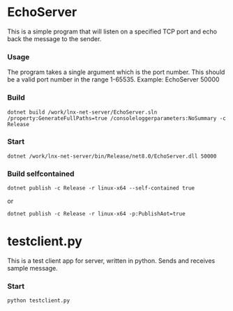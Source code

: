 # EchoServer

This is a simple program that will listen on a specified TCP port and echo back the message to the sender.

### Usage

The program takes a single argument which is the port number. This should be a valid port number 
in the range 1-65535. Example: EchoServer 50000

### Build

```dotnet build /work/lnx-net-server/EchoServer.sln /property:GenerateFullPaths=true /consoleloggerparameters:NoSummary -c Release```

### Start

```dotnet /work/lnx-net-server/bin/Release/net8.0/EchoServer.dll 50000```

### Build selfcontained

```dotnet publish -c Release -r linux-x64 --self-contained true```

or

```dotnet publish -c Release -r linux-x64 -p:PublishAot=true```

# testclient.py

This is a test client app for server, written in python. Sends and receives sample message.

### Start

```python testclient.py```


